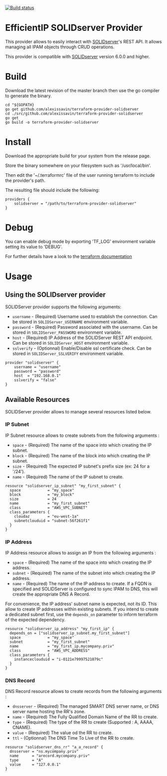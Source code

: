 [![Build status](https://travis-ci.org/alexissavin/terraform-provider-solidserver.svg)](https://travis-ci.org/alexissavin/terraform-provider-solidserver)

# EfficientIP SOLIDserver Provider

This provider allows to easily interact with [SOLIDserver](http://www.efficientip.com/products/solidserver/)'s REST API.
It allows managing all IPAM objects through CRUD operations.

This provider is compatible with [SOLIDserver](http://www.efficientip.com/products/solidserver/) version 6.0.0 and higher.

# Build
Download the latest revision of the master branch then use the go compiler to generate the binary.

```
cd "${GOPATH}
go get github.com/alexissavin/terraform-provider-solidserver
cd ./src/github.com/alexissavin/terraform-provider-solidserver
go get
go build -o terraform-provider-solidserver
```

# Install
Download the appropriate build for your system from the release page.

Store the binary somewhere on your filesystem such as '/usr/local/bin'.

Then edit the '~/.terraformrc' file of the user running terraform to include the provider's path.

The resulting file should include the following:
```
providers {
    solidserver = "/path/to/terraform-provider-solidserver"
}
```

# Debug
You can enable debug mode by exporting 'TF_LOG' environment variable setting its value to 'DEBUG'.

For further details have a look to the [terraform documentation](https://www.terraform.io/docs/internals/debugging.html)

# Usage
## Using the SOLIDserver provider
SOLIDServer provider supports the following arguments:

* `username` - (Required) Username used to establish the connection. Can be stored in `SOLIDServer_USERNAME` environment variable.
* `password` - (Required) Password associated with the username. Can be stored in `SOLIDServer_PASSWORD` environment variable.
* `host` - (Required) IP Address of the SOLIDServer REST API endpoint. Can be stored in `SOLIDServer_HOST` environment variable.
* `sslverify` - (Optionnal) Enable/Disable ssl certificate check. Can be stored in `SOLIDServer_SSLVERIFY` environment variable.

```
provider "solidserver" {
    username = "username"
    password = "password"
    host  = "192.168.0.1"
    sslverify = "false"
}
```

## Available Resources
SOLIDServer provider allows to manage several resources listed below.

### IP Subnet
IP Subnet resource allows to create subnets from the following arguments :

* `space` - (Required) The name of the space into which creating the IP subnet.
* `block` - (Required) The name of the block into which creating the IP subnet.
* `size` - (Required) The expected IP subnet's prefix size (ex: 24 for a '/24').
* `name` - (Required) The name of the IP subnet to create.

```
resource "solidserver_ip_subnet" "my_first_subnet" {
  space            = "my_space"
  block            = "my_block"
  size             = 24
  name             = "my_first_subnet"
  class            = "AWS_VPC_SUBNET"
  class_parameters {
    cloudaz        = "eu-west-1a"
    subnetclouduid = "subnet-56f261f1"
  }
}
```

### IP Address
IP Address resource allows to assign an IP from the following arguments :

* `space` - (Required) The name of the space into which creating the IP address.
* `subnet` - (Required) The name of the subnet into which creating the IP address.
* `name` - (Required) The name of the IP address to create. If a FQDN is specified and SOLIDServer is configured to sync IPAM to DNS, this will create the appropriate DNS A Record.

For convenience, the IP address' subnet name is expected, not its ID. This allow to create IP addresses within existing subnets.
If you intend to create a dedicated subnet first, use the `depends_on` parameter to inform terraform of the expected dependency.

```
resource "solidserver_ip_address" "my_first_ip" {
  depends_on = ["solidserver_ip_subnet.my_first_subnet"]
  space            = "my_space"
  subnet           = "my_first_subnet"
  name             = "my_first_ip.mycompany.priv"
  class            = "AWS_VPC_ADDRESS"
  class_parameters {
    instanceclouduid = "i-0121e79997521079c"
  }
}
```

### DNS Record
DNS Record resource allows to create records from the following arguments :

* `dnsserver` - (Required) The managed SMART DNS server name, or DNS server name hosting the RR's zone.
* `name` - (Required) The Fully Qualified Domain Name of the RR to create.
* `type` - (Required) The type of the RR to create (Supported : A, AAAA, CNAME).
* `value` - (Required) The value od the RR to create.
* `ttl` - (Optionnal) The DNS Time To Live of the RR to create.

```
resource "solidserver_dns_rr" "a_a_record" {
  dnsserver = "ns.mycompany.priv"
  name      = "arecord.mycompany.priv"
  type      = "A"
  value     = "127.0.0.1"
}
```
